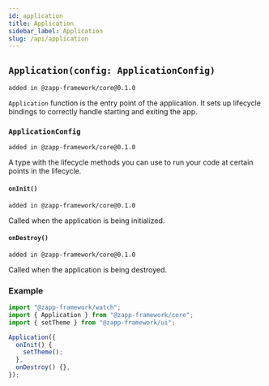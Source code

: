 ```yaml
---
id: application
title: Application
sidebar_label: Application
slug: /api/application
---
```


## `Application(config: ApplicationConfig)`
`added in @zapp-framework/core@0.1.0`

`Application` function is the entry point of the application. It sets up lifecycle bindings to correctly handle starting and exiting the app.

### `ApplicationConfig`
`added in @zapp-framework/core@0.1.0`

A type with the lifecycle methods you can use to run your code at certain points in the lifecycle.

#### `onInit()`
`added in @zapp-framework/core@0.1.0`

Called when the application is being initialized.

#### `onDestroy()`
`added in @zapp-framework/core@0.1.0`

Called when the application is being destroyed.

### Example

```js title=app.js
import "@zapp-framework/watch";
import { Application } from "@zapp-framework/core";
import { setTheme } from "@zapp-framework/ui";

Application({
  onInit() {
    setTheme();
  },
  onDestroy() {},
});
```